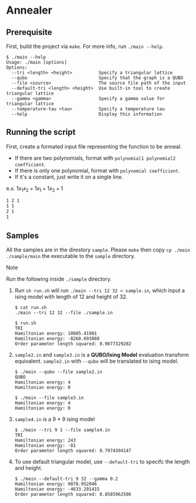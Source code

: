 # Annealer

## Prerequisite

First, build the project via `make`. For more info, run `./main --help`.

```shell
$ ./main --help
Usage: ./main [options]
Options:
  --tri <length> <height>          Specify a triangular lattice
  --qubo                           Specify that the graph is a QUBO
  --file <source>                  The source file path of the input
  --default-tri <length> <height>  Use built-in tool to create triangular lattice
  --gamma <gamma>                  Specify a gamma value for triangular lattice
  --temperature-tau <tau>          Specify a temperature tau
  --help                           Display this information
```

## Running the script

First, create a formated input file representing the function to be anneal.

- If there are two polynomials, format with `polynomial1 polynomial2 coefficient`.
- If there is only one polynomial, format with `polynomial coefficient`.
- If it's a constant, just write it on a single line.

e.x. $1 x_1 x_2 + 1 x_1 + 1 x_2 + 1$

```txt
1 2 1
1 1
2 1
1
```

## Samples

All the samples are in the direstory `sample`. Please `make` then copy `cp ./main ./sample/main` the executable to the `sample` directory.

> [!NOTE]  
> Run the following inside `./sample` directory.

1. Run `sh run.sh` will run `./main --tri 12 32 < sample.in`, which input a ising model with length of 12 and height of 32.

   ```shell
   $ cat run.sh
   ./main --tri 12 32 --file ./sample.in

   $ run.sh
   TRI
   Hamiltonian energy: 10085.41901
   Hamiltonian energy: -8268.693888
   Order parameter length squared: 0.9077329282
   ```

2. `sample2.in` and `sample3.in` is a **QUBO/Ising Model** evaluation transform equivalent. `sample2.in` with `--qubo` will be translated to ising model.

   ```shell
   $ ./main --qubo --file sample2.in
   QUBO
   Hamiltonian energy: 4
   Hamiltonian energy: 0

   $ ./main --file sample3.in
   Hamiltonian energy: 4
   Hamiltonian energy: 0
   ```

3. `sample4.in` is a 9 \* 9 ising model

   ```shell
   $ ./main --tri 9 1 --file sample4.in
   TRI
   Hamiltonian energy: 243
   Hamiltonian energy: -81
   Order parameter length squared: 0.7974394147
   ```

4. To use default triangular model, use `--default-tri` to specifc the length and height.

   ```shell
   $ ./main --default-tri 9 32 --gamma 0.2
   Hamiltonian energy: 9878.952046
   Hamiltonian energy: -4633.291415
   Order parameter length squared: 0.8585962506
   ```
